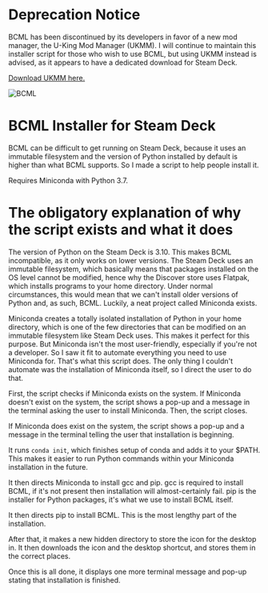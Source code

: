 # Deprecation Notice
BCML has been discontinued by its developers in favor of a new mod manager, the U-King Mod Manager (UKMM). I will continue to maintain this installer script for those who wish to use BCML, but using UKMM instead is advised, as it appears to have a dedicated download for Steam Deck.

[Download UKMM here.](https://gamebanana.com/tools/12110)

![BCML](https://raw.githubusercontent.com/sks316/bcml-steamdeck/main/bcml.png)
# BCML Installer for Steam Deck
BCML can be difficult to get running on Steam Deck, because it uses an immutable filesystem and the version of Python installed by default is higher than what BCML supports. So I made a script to help people install it.

Requires Miniconda with Python 3.7.

# The obligatory explanation of why the script exists and what it does

The version of Python on the Steam Deck is 3.10. This makes BCML incompatible, as it only works on lower versions. The Steam Deck uses an immutable filesystem, which basically means that packages installed on the OS level cannot be modified, hence why the Discover store uses Flatpak, which installs programs to your home directory. Under normal circumstances, this would mean that we can't install older versions of Python and, as such, BCML. Luckily, a neat project called Miniconda exists.

Miniconda creates a totally isolated installation of Python in your home directory, which is one of the few directories that can be modified on an immutable filesystem like Steam Deck uses. This makes it perfect for this purpose. But Miniconda isn't the most user-friendly, especially if you're not a developer. So I saw it fit to automate everything you need to use Miniconda for. That's what this script does. The only thing I couldn't automate was the installation of Miniconda itself, so I direct the user to do that.

First, the script checks if Miniconda exists on the system. If Miniconda doesn't exist on the system, the script shows a pop-up and a message in the terminal asking the user to install Miniconda. Then, the script closes.

If Miniconda does exist on the system, the script shows a pop-up and a message in the terminal telling the user that installation is beginning.

It runs `conda init`, which finishes setup of conda and adds it to your $PATH. This makes it easier to run Python commands within your Miniconda installation in the future.

It then directs Miniconda to install gcc and pip. gcc is required to install BCML, if it's not present then installation will almost-certainly fail. pip is the installer for Python packages, it's what we use to install BCML itself.

It then directs pip to install BCML. This is the most lengthy part of the installation.

After that, it makes a new hidden directory to store the icon for the desktop in. It then downloads the icon and the desktop shortcut, and stores them in the correct places.

Once this is all done, it displays one more terminal message and pop-up stating that installation is finished.
